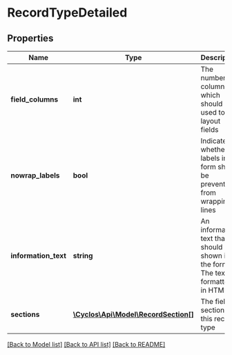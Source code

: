 # RecordTypeDetailed

## Properties
Name | Type | Description | Notes
------------ | ------------- | ------------- | -------------
**field_columns** | **int** | The number of columns which should be used to layout fields | [optional] 
**nowrap_labels** | **bool** | Indicates whether labels in the form should be prevented from wrapping lines | [optional] 
**information_text** | **string** | An informative text that should be shown in the form. The text is formatted in HTML. | [optional] 
**sections** | [**\Cyclos\Api\Model\RecordSection[]**](RecordSection.md) | The field sections in this record type | [optional] 

[[Back to Model list]](../../README.md#documentation-for-models) [[Back to API list]](../../README.md#documentation-for-api-endpoints) [[Back to README]](../../README.md)

